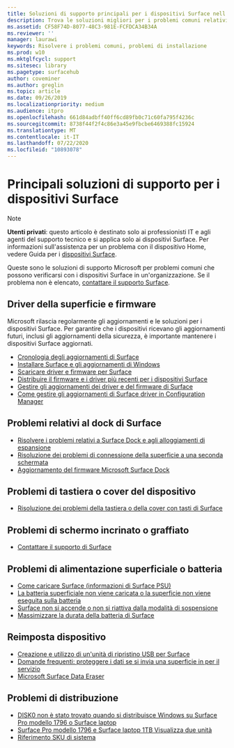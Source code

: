 ```yaml
---
title: Soluzioni di supporto principali per i dispositivi Surface nell'organizzazione
description: Trova le soluzioni migliori per i problemi comuni relativi all'uso dei dispositivi Surface nell'organizzazione.
ms.assetid: CF58F74D-8077-48C3-981E-FCFDCA34B34A
ms.reviewer: ''
manager: laurawi
keywords: Risolvere i problemi comuni, problemi di installazione
ms.prod: w10
ms.mktglfcycl: support
ms.sitesec: library
ms.pagetype: surfacehub
author: coveminer
ms.author: greglin
ms.topic: article
ms.date: 09/26/2019
ms.localizationpriority: medium
ms.audience: itpro
ms.openlocfilehash: 661d84adbff40ff6cd89fb0c71c60fa795f4236c
ms.sourcegitcommit: 8738f44f2f4c86e3a45e9fbcbe6469388fc15924
ms.translationtype: MT
ms.contentlocale: it-IT
ms.lasthandoff: 07/22/2020
ms.locfileid: "10893078"
---
```

# Principali soluzioni di supporto per i dispositivi Surface

> [!Note]
> **Utenti privati**: questo articolo è destinato solo ai professionisti IT e agli agenti del supporto tecnico e si applica solo ai dispositivi Surface. Per informazioni sull'assistenza per un problema con il dispositivo Home, vedere Guida per i [dispositivi Surface](https://support.microsoft.com/products/surface-devices).

Queste sono le soluzioni di supporto Microsoft per problemi comuni che possono verificarsi con i dispositivi Surface in un'organizzazione. Se il problema non è elencato, [contattare il supporto Surface](contact-surface-support.md?tabs=online).

##  <a name="surface-drivers-and-firmware"></a>Driver della superficie e firmware

Microsoft rilascia regolarmente gli aggiornamenti e le soluzioni per i dispositivi Surface. Per garantire che i dispositivi ricevano gli aggiornamenti futuri, inclusi gli aggiornamenti della sicurezza, è importante mantenere i dispositivi Surface aggiornati.

- [Cronologia degli aggiornamenti di Surface](https://www.microsoft.com/surface/support/install-update-activate/surface-update-history)
- [Installare Surface e gli aggiornamenti di Windows](https://www.microsoft.com/surface/support/performance-and-maintenance/install-software-updates-for-surface?os=windows-10&=undefined)
- [Scaricare driver e firmware per Surface](https://support.microsoft.com/help/4023482)
- [Distribuire il firmware e i driver più recenti per i dispositivi Surface](https://docs.microsoft.com/surface/deploy-the-latest-firmware-and-drivers-for-surface-devices)
- [Gestire gli aggiornamenti dei driver e del firmware di Surface](https://docs.microsoft.com/surface/manage-surface-pro-3-firmware-updates)
- [Come gestire gli aggiornamenti di Surface driver in Configuration Manager](https://support.microsoft.com/help/4098906)

##  <a name="surface-dock-issues"></a>Problemi relativi al dock di Surface

- [Risolvere i problemi relativi a Surface Dock e agli alloggiamenti di espansione](https://support.microsoft.com/help/4023468/surface-troubleshoot-surface-dock-and-docking-stations)
- [Risoluzione dei problemi di connessione della superficie a una seconda schermata](https://support.microsoft.com/help/4023496)
- [Aggiornamento del firmware Microsoft Surface Dock](https://docs.microsoft.com/surface/surface-dock-updater)

##  <a name="device-cover-or-keyboard-issues"></a>Problemi di tastiera o cover del dispositivo

- [Risoluzione dei problemi della tastiera o della cover con tasti di Surface](https://www.microsoft.com/surface/support/hardware-and-drivers/troubleshoot-surface-keyboards)

##  <a name="screen-cracked-or-scratched-issues"></a>Problemi di schermo incrinato o graffiato

- [Contattare il supporto di Surface](contact-surface-support.md?tabs=online)

##  <a name="surface-power-or-battery-issues"></a>Problemi di alimentazione superficiale o batteria

- [Come caricare Surface (informazioni di Surface PSU)](https://support.microsoft.com/help/4023496)
- [La batteria superficiale non viene caricata o la superficie non viene eseguita sulla batteria](https://support.microsoft.com/help/4023536)
- [Surface non si accende o non si riattiva dalla modalità di sospensione](https://support.microsoft.com/help/4023537)
- [Massimizzare la durata della batteria di Surface](https://support.microsoft.com/help/4483194)

##  <a name="reset-device"></a>Reimposta dispositivo

- [Creazione e utilizzo di un'unità di ripristino USB per Surface](https://support.microsoft.com/help/4023512)
- [Domande frequenti: proteggere i dati se si invia una superficie in per il servizio](https://support.microsoft.com/help/4023508)
- [Microsoft Surface Data Eraser](https://docs.microsoft.com/surface/microsoft-surface-data-eraser)

##  <a name="deployment-issues"></a>Problemi di distribuzione

- [DISK0 non è stato trovato quando si distribuisce Windows su Surface Pro modello 1796 o Surface laptop](https://support.microsoft.com/help/4046108)
- [Surface Pro modello 1796 e Surface laptop 1TB Visualizza due unità](https://support.microsoft.com/help/4046105)
- [Riferimento SKU di sistema](https://docs.microsoft.com/surface/surface-system-sku-reference)

